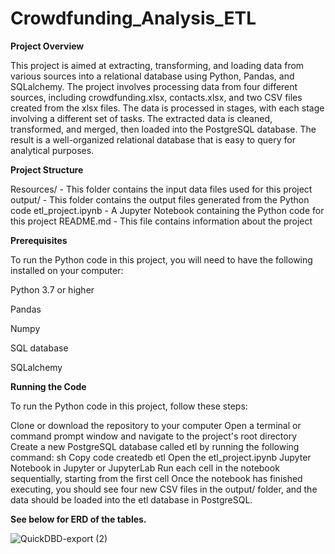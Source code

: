 # Crowdfunding_Analysis_ETL
**Project Overview**

This project is aimed at extracting, transforming, and loading data from various sources into a relational database using Python, Pandas, and SQLalchemy. The project involves processing data from four different sources, including crowdfunding.xlsx, contacts.xlsx, and two CSV files created from the xlsx files. The data is processed in stages, with each stage involving a different set of tasks. The extracted data is cleaned, transformed, and merged, then loaded into the PostgreSQL database. The result is a well-organized relational database that is easy to query for analytical purposes.

**Project Structure**

Resources/ - This folder contains the input data files used for this project
output/ - This folder contains the output files generated from the Python code
etl_project.ipynb - A Jupyter Notebook containing the Python code for this project
README.md - This file contains information about the project


**Prerequisites**

To run the Python code in this project, you will need to have the following installed on your computer:

Python 3.7 or higher

Pandas

Numpy

SQL database

SQLalchemy

**Running the Code**

To run the Python code in this project, follow these steps:

Clone or download the repository to your computer
Open a terminal or command prompt window and navigate to the project's root directory
Create a new PostgreSQL database called etl by running the following command:
sh
Copy code
createdb etl
Open the etl_project.ipynb Jupyter Notebook in Jupyter or JupyterLab
Run each cell in the notebook sequentially, starting from the first cell
Once the notebook has finished executing, you should see four new CSV files in the output/ folder, and the data should be loaded into the etl database in PostgreSQL.


**See below for ERD of the tables.**



![QuickDBD-export (2)](https://user-images.githubusercontent.com/119364045/227396493-2cc67c7c-c2fc-4d31-8183-aec72fdfcd66.png)
